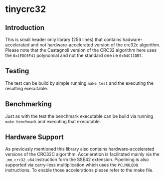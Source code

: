# tinycrc32
## Introduction
This is small header only library (256 lines) that contains hadware-accelerated and not hardware-accelerated version of the crc32c algorithm. Please note that the Castagnoli version of the CRC32 algorithm here uses the `0x1EDC6F41` polynomial and not the standard one i.e `0x04C11DB7`.

## Testing
The test can be build by simple running `make test` and the executing the resulting executable.

## Benchmarking
Just as with the test the benchmark executable can be build via running `make benchmark` and executing that executable.

## Hardware Support
As previously mentioned this library also contains hardware-accelerated versions of the CRC32C algorithm. Acceleration is facilitated mainly via the `_mm_crc32_u64` instruction form the SSE42 extension. Pipelining is also supported via carry-less multiplication which uses the `PCLMULQDQ` instructions. To enable those accelerations please refer to the make file.

